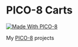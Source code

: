 # PICO-8 Carts
[![Made With PICO-8](https://img.shields.io/badge/Made%20With-PICO--8-ff004d.svg?style=flat&logo=data%3Aimage%2Fpng%3Bbase64%2CiVBORw0KGgoAAAANSUhEUgAAABQAAAAUCAYAAACNiR0NAAAAlUlEQVQ4jWP8v5gBFTxOR%2BVXPfuPwp8SxIjCt%2BBG4TIxUBkMfgNZGIyi0IRmoobZxxeo0rcPocp%2FEEEJ08HvZaobyPj%2FjTpqmLAeJM2EtgMo3MHvZeqnw9X%2FXVHSUdhnP5Qw%2Fc%2B7CUVDS%2BsWFH6QpuyIT4cMT8xQBJI%2B1aHwj1%2F3RgnTVJbrKGH29egxFPWD38tUNxAAun4liexlTtMAAAAASUVORK5CYII%3D)](https://www.lexaloffle.com/pico-8.php)

My [PICO-8](https://www.lexaloffle.com/pico-8.php) projects
